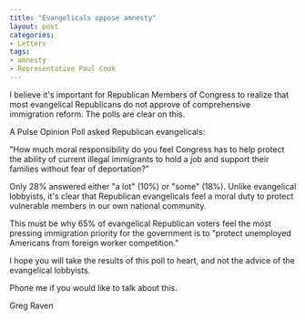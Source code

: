 ```yaml
---
title: "Evangelicals oppose amnesty"
layout: post
categories:
- Letters
tags:
- amnesty
- Representative Paul Cook
---
```


I believe it's important for Republican Members of Congress to realize that most evangelical Republicans do not approve of comprehensive immigration reform. The polls are clear on this.  
  
A Pulse Opinion Poll asked Republican evangelicals:

"How much moral responsibility do you feel Congress has to help protect the ability of current illegal immigrants to hold a job and support their families without fear of deportation?"

Only 28% answered either "a lot" (10%) or "some" (18%). Unlike evangelical lobbyists, it's clear that Republican evangelicals feel a moral duty to protect vulnerable members in our own national community.

This must be why 65% of evangelical Republican voters feel the most pressing immigration priority for the government is to "protect unemployed Americans from foreign worker competition."

I hope you will take the results of this poll to heart, and not the advice of the evangelical lobbyists.

Phone me if you would like to talk about this.

Greg Raven